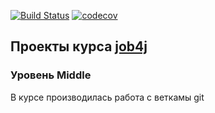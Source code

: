 [![Build Status](https://www.travis-ci.com/KirillBelyaev74/job4j_middle.svg?branch=master)](https://www.travis-ci.com/KirillBelyaev74/job4j_middle)
[![codecov](https://codecov.io/gh/KirillBelyaev74/job4j_elementary/branch/master/graph/badge.svg)](https://codecov.io/gh/KirillBelyaev74/job4j_elementary)

## Проекты курса [job4j](http://job4j.ru)

### Уровень Middle 

В курсе производилась работа с веткамы git